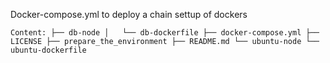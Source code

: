 Docker-compose.yml to deploy a chain settup of dockers

`Content:
├── db-node
│   └── db-dockerfile
├── docker-compose.yml
├── LICENSE
├── prepare_the_environment
├── README.md
└── ubuntu-node
    └── ubuntu-dockerfile
`



